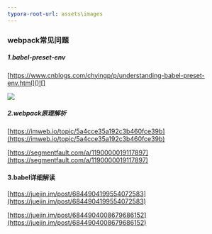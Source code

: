 ```yaml
---
typora-root-url: assets\images
---
```


### webpack常见问题

##### 1.babel-preset-env

[https://www.cnblogs.com/chyingp/p/understanding-babel-preset-env.html]()![]

![](/03.png)

##### 2.webpack原理解析

[https://imweb.io/topic/5a4cce35a192c3b460fce39b](https://imweb.io/topic/5a4cce35a192c3b460fce39b)

[https://segmentfault.com/a/1190000019117897](https://segmentfault.com/a/1190000019117897)

#### 3.babel详细解读

[https://juejin.im/post/6844904199554072583](https://juejin.im/post/6844904199554072583)

[https://juejin.im/post/6844904008679686152](https://juejin.im/post/6844904008679686152)